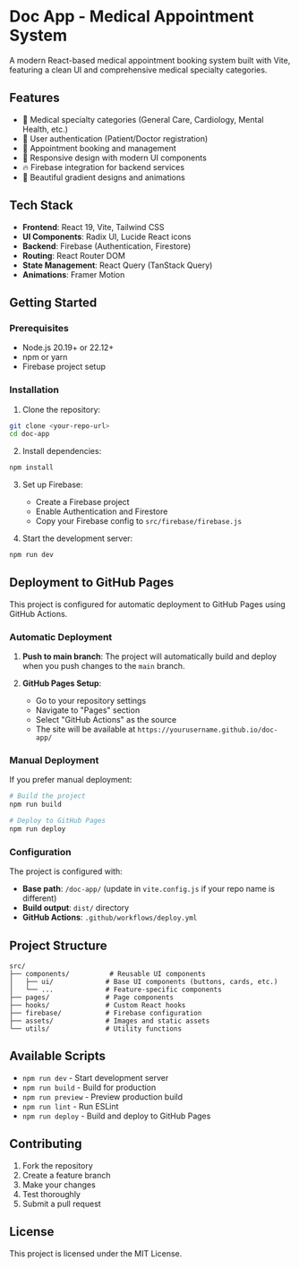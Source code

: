 # Doc App - Medical Appointment System

A modern React-based medical appointment booking system built with Vite, featuring a clean UI and comprehensive medical specialty categories.

## Features

- 🏥 Medical specialty categories (General Care, Cardiology, Mental Health, etc.)
- 👥 User authentication (Patient/Doctor registration)
- 📅 Appointment booking and management
- 📱 Responsive design with modern UI components
- 🔥 Firebase integration for backend services
- 🎨 Beautiful gradient designs and animations

## Tech Stack

- **Frontend**: React 19, Vite, Tailwind CSS
- **UI Components**: Radix UI, Lucide React icons
- **Backend**: Firebase (Authentication, Firestore)
- **Routing**: React Router DOM
- **State Management**: React Query (TanStack Query)
- **Animations**: Framer Motion

## Getting Started

### Prerequisites

- Node.js 20.19+ or 22.12+
- npm or yarn
- Firebase project setup

### Installation

1. Clone the repository:
```bash
git clone <your-repo-url>
cd doc-app
```

2. Install dependencies:
```bash
npm install
```

3. Set up Firebase:
   - Create a Firebase project
   - Enable Authentication and Firestore
   - Copy your Firebase config to `src/firebase/firebase.js`

4. Start the development server:
```bash
npm run dev
```

## Deployment to GitHub Pages

This project is configured for automatic deployment to GitHub Pages using GitHub Actions.

### Automatic Deployment

1. **Push to main branch**: The project will automatically build and deploy when you push changes to the `main` branch.

2. **GitHub Pages Setup**:
   - Go to your repository settings
   - Navigate to "Pages" section
   - Select "GitHub Actions" as the source
   - The site will be available at `https://yourusername.github.io/doc-app/`

### Manual Deployment

If you prefer manual deployment:

```bash
# Build the project
npm run build

# Deploy to GitHub Pages
npm run deploy
```

### Configuration

The project is configured with:
- **Base path**: `/doc-app/` (update in `vite.config.js` if your repo name is different)
- **Build output**: `dist/` directory
- **GitHub Actions**: `.github/workflows/deploy.yml`

## Project Structure

```
src/
├── components/          # Reusable UI components
│   ├── ui/             # Base UI components (buttons, cards, etc.)
│   └── ...             # Feature-specific components
├── pages/              # Page components
├── hooks/              # Custom React hooks
├── firebase/           # Firebase configuration
├── assets/             # Images and static assets
└── utils/              # Utility functions
```

## Available Scripts

- `npm run dev` - Start development server
- `npm run build` - Build for production
- `npm run preview` - Preview production build
- `npm run lint` - Run ESLint
- `npm run deploy` - Build and deploy to GitHub Pages

## Contributing

1. Fork the repository
2. Create a feature branch
3. Make your changes
4. Test thoroughly
5. Submit a pull request

## License

This project is licensed under the MIT License.
